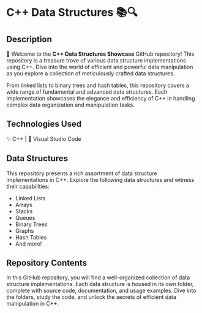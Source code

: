 # C++ Data Structures 📚🔍

## Description

👋 Welcome to the **C++ Data Structures Showcase** GitHub repository! This repository is a treasure trove of various data structure implementations using C++. Dive into the world of efficient and powerful data manipulation as you explore a collection of meticulously crafted data structures.

From linked lists to binary trees and hash tables, this repository covers a wide range of fundamental and advanced data structures. Each implementation showcases the elegance and efficiency of C++ in handling complex data organization and manipulation tasks.

## Technologies Used

✨ C++ | 🌟 Visual Studio Code

## Data Structures

This repository presents a rich assortment of data structure implementations in C++. Explore the following data structures and witness their capabilities:

- Linked Lists
- Arrays
- Stacks
- Queues
- Binary Trees
- Graphs
- Hash Tables
- And more!

## Repository Contents

In this GitHub repository, you will find a well-organized collection of data structure implementations. Each data structure is housed in its own folder, complete with source code, documentation, and usage examples. Dive into the folders, study the code, and unlock the secrets of efficient data manipulation in C++.
